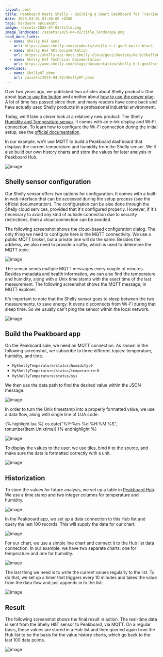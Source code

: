 ```yaml
---
layout: post
title: Peakboard Meets Shelly - Building a Smart Dashboard for Tracking Temperature and Humidity
date: 2023-03-01 01:00:00 +0200
tags: hardware opcuamqtt
image: /assets/2025-04-02/title.png
image_landscape: /assets/2025-04-02/title_landscape.png
read_more_links:
  - name: Shelly H&T Gen3
    url: https://www.shelly.com/products/shelly-h-t-gen3-matte-black
  - name: Shelly H&T API Documentation
    url: https://shelly-api-docs.shelly.cloud/gen2/Devices/Gen3/ShellyHTG3/
  - name: Shelly H&T Technical Documentation
    url: https://www.shelly.com/blogs/documentation/shelly-h-t-gen3?srsltid=AfmBOop_uRRkBuYODH76QXhhOjD3FCpFxvW4KtqyH2xq85LxG6U4f19C
downloads:
  - name: ShellyHT.pbmx
    url: /assets/2025-04-02/ShellyHT.pbmx
---
```

Over two years ago, we published two articles about Shelly products: One about [how to use the button](/Building-an-emergency-button-with-Shelly-Button1-and-MQTT.html) and another about [how to use the power plug](/Fun-with-Shelly-Plug-S-Switching-Power-on-and-off.html). A lot of time has passed since then, and many readers have come back and have actually used Shelly products in a professional industrial environment.

Today, we'll take a closer look at a relatively new product: The Shelly [Humidity and Temperature sensor](https://www.shelly.com/products/shelly-h-t-gen3-matte-black). It comes with an e-ink display and Wi-Fi connection. To learn how to configure the Wi-Fi connection during the initial setup, see the [official documentation](https://www.shelly.com/blogs/documentation/shelly-h-t-gen3?srsltid=AfmBOop_uRRkBuYODH76QXhhOjD3FCpFxvW4KtqyH2xq85LxG6U4f19C).

In our example, we'll use MQTT to build a Peakboard dashboard that displays the current temperature and humidity from the Shelly sensor. We'll also build our own history charts and store the values for later analysis in Peakboard Hub.

![image](/assets/2025-04-02/010.png)

## Shelly sensor configuration

Our Shelly sensor offers two options for configuration. It comes with a built-in web interface that can be accessed during the setup process (see the official documentation). The configuration can be also done through the Shelly cloud services, provided that it's configured properly. However, if it's necessary to avoid any kind of outside connection due to security restrictions, then a cloud connection can be avoided.

The following screenshot shows the cloud-based configuration dialog. The only thing we need to configure here is the MQTT connectivity. We use a public MQTT broker, but a private one will do the same. Besides the address, we also need to provide a suffix, which is used to determine the MQTT topic.

![image](/assets/2025-04-02/020.png)

The sensor sends multiple MQTT messages every couple of minutes. Besides metadata and health information, we can also find the temperature and humidity, along with a Unix time stamp with the exact time of the last measurement. The following screenshot shows the MQTT message, in MQTT explorer.

It's important to note that the Shelly sensor goes to sleep between the two measurements, to save energy. It evens disconnects from Wi-Fi during that sleep time. So we usually can't ping the sensor within the local network. 

![image](/assets/2025-04-02/030.png)

## Build the Peakboard app

On the Peakboard side, we need an MQTT connection. As shown in the following screenshot, we subscribe to three different topics: temperature, humidity, and time.

- `MyShellyTemperature/status/humidity:0`
- `MyShellyTemperature/status/temperature:0`
- `MyShellyTemperature/status/sys`

We then use the data path to find the desired value within the JSON message.

![image](/assets/2025-04-02/040.png)

In order to turn the Unix timestamp into a properly formatted value, we use a data flow, along with single line of LUA code:

{% highlight lua %}
os.date("%Y-%m-%d %H:%M:%S", tonumber(item.Unixtime))
{% endhighlight %}

![image](/assets/2025-04-02/050.png)

To display the values to the user, we use tiles, bind it to the source, and make sure the data is formatted correctly with a unit.

![image](/assets/2025-04-02/060.png)

## Historization

To store the values for future analysis, we set up a table in [Peakboard Hub](/Peakboard-Hub-Online-An-introduction-for-complete-beginners.html). We use a time stamp and two integer columns for temperature and humidity.

![image](/assets/2025-04-02/070.png)

In the Peakboard app, we set up a data connection to this Hub list and query the last 100 records. This will supply the data for our chart.

![image](/assets/2025-04-02/080.png)

For our chart, we use a simple line chart and connect it to the Hub list data connection. In our example, we have two separate charts: one for temperature and one for humidity.

![image](/assets/2025-04-02/090.png)

The last thing we need is to write the current values regularly to the list. To do that, we set up a timer that triggers every 10 minutes and takes the value from the data flow and just appends in to the list:

![image](/assets/2025-04-02/100.png)

## Result

The following screenshot shows the final result in action. The real-time data is sent from the Shelly H&T sensor to Peakboard, via MQTT. On a regular basis, these values are stored in a Hub list and then queried again from the Hub list to be the basis for the value history charts, which go back to the last 100 data points.

![image](/assets/2025-04-02/result.png)